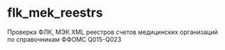 # flk_mek_reestrs
Проверка ФЛК, МЭК XML реестров счетов медицинских организаций по справочникам ФФОМС Q015-Q023
